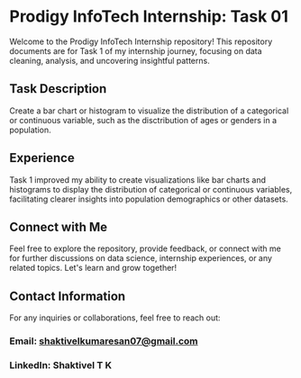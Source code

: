 # Prodigy InfoTech Internship: Task 01

Welcome to the Prodigy InfoTech Internship repository! This repository documents are for Task 1 of my internship journey, focusing on data cleaning, analysis, and uncovering insightful patterns.

## Task Description

Create a bar chart or histogram to visualize the distribution of a categorical or continuous variable, such as the disctribution of ages or genders in a population.

## Experience

Task 1 improved my ability to create visualizations like bar charts and histograms to display the distribution of categorical or continuous variables, facilitating clearer insights into population demographics or other datasets.

## Connect with Me

Feel free to explore the repository, provide feedback, or connect with me for further discussions on data science, internship experiences, or any related topics. Let's learn and grow together!

## Contact Information

For any inquiries or collaborations, feel free to reach out:

### Email: shaktivelkumaresan07@gmail.com
### LinkedIn: Shaktivel T K
